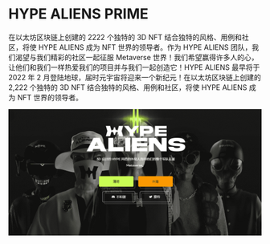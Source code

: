 # HYPE ALIENS PRIME

在以太坊区块链上创建的 2222 个独特的 3D NFT 结合独特的风格、用例和社区，将使 HYPE ALIENS 成为 NFT 世界的领导者。作为 HYPE ALIENS 团队，我们渴望与我们精彩的社区一起征服 Metaverse 世界！我们希望赢得许多人的心，让他们和我们一样热爱我们的项目并与我们一起创造它！HYPE ALIENS 最早将于 2022 年 2 月登陆地球，届时元宇宙将迎来一个新纪元！在以太坊区块链上创建的 2,222 个独特的 3D NFT 结合独特的风格、用例和社区，将使 HYPE ALIENS 成为 NFT 世界的领导者。

![nft](01.png)
